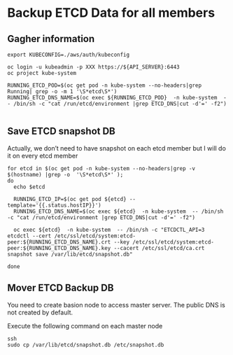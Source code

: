 # Backup ETCD Data for all members

## Gagher information
```
export KUBECONFIG=./aws/auth/kubeconfig

oc login -u kubeadmin -p XXX https://${API_SERVER}:6443
oc project kube-system

RUNNING_ETCD_POD=$(oc get pod -n kube-system --no-headers|grep Running| grep -o -m 1 '\S*etcd\S*')
RUNNING_ETCD_DNS_NAME=$(oc exec ${RUNNING_ETCD_POD}  -n kube-system  -- /bin/sh -c "cat /run/etcd/environment |grep ETCD_DNS|cut -d'=' -f2")


```

## Save ETCD snapshot DB
Actually, we don’t need to have snapshot on each etcd member but I will do it on every etcd member


```
for etcd in $(oc get pod -n kube-system --no-headers|grep -v $(hostname) |grep -o  '\S*etcd\S*' );
do
  echo $etcd

  RUNNING_ETCD_IP=$(oc get pod ${etcd} --template='{{.status.hostIP}}')
  RUNNING_ETCD_DNS_NAME=$(oc exec ${etcd}  -n kube-system  -- /bin/sh -c "cat /run/etcd/environment |grep ETCD_DNS|cut -d'=' -f2")

  oc exec ${etcd}  -n kube-system  -- /bin/sh -c "ETCDCTL_API=3 etcdctl --cert /etc/ssl/etcd/system:etcd-peer:${RUNNING_ETCD_DNS_NAME}.crt --key /etc/ssl/etcd/system:etcd-peer:${RUNNING_ETCD_DNS_NAME}.key --cacert /etc/ssl/etcd/ca.crt  snapshot save /var/lib/etcd/snapshot.db"
  
done
```


## Mover ETCD Backup DB

You need to create basion node to access master server. The public DNS is not created by default.

Execute the following command on each master node

```
ssh 
sudo cp /var/lib/etcd/snapshot.db /etc/snapshot.db

```